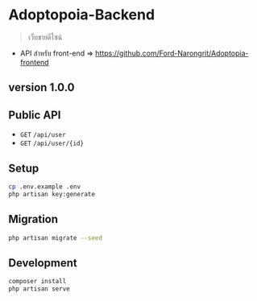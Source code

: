 # Adoptopoia-Backend

> เว็บขายดีไซน์

* API สำหรับ front-end => https://github.com/Ford-Narongrit/Adoptopia-frontend

## version 1.0.0

## Public API
* `GET` `/api/user`
* `GET` `/api/user/{id}`

## Setup
```bash
cp .env.example .env
php artisan key:generate
```
## Migration
```bash
php artisan migrate --seed
```
## Development

```bash
composer install
php artisan serve
```